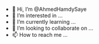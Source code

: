 - 👋 Hi, I’m @AhmedHamdySaye
- 👀 I’m interested in ...
- 🌱 I’m currently learning ...
- 💞️ I’m looking to collaborate on ...
- 📫 How to reach me ...

<!---
AhmedHamdySaye/AhmedHamdySaye is a ✨ special ✨ repository because its `README.md` (this file) appears on your GitHub profile.
You can click the Preview link to take a look at your changes.
--->
